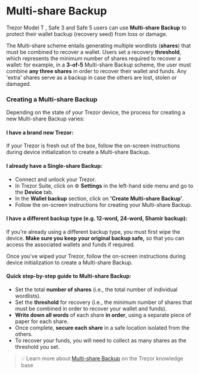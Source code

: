 # Multi-share Backup

Trezor Model T , Safe 3 and Safe 5 users can use **Multi-share Backup** to protect their wallet backup (recovery seed) from loss or damage.

The Multi-share scheme entails generating multiple wordlists (**shares**) that must be combined to recover a wallet. Users set a recovery **threshold**, which represents the minimum number of shares required to recover a wallet: for example, in a **3-of-5** Multi-share Backup scheme, the user must combine **any three shares** in order to recover their wallet and funds. Any 'extra' shares serve as a backup in case the others are lost, stolen or damaged.

### Creating a Multi-share Backup

Depending on the state of your Trezor device, the process for creating a new Multi-share Backup varies:

#### I have a brand new Trezor:

If your Trezor is fresh out of the box, follow the on-screen instructions during device initialization to create a Multi-share Backup.

#### **I already have a** **Single-share Backup:**

* Connect and unlock your Trezor.
* In Trezor Suite, click on ⚙️ **Settings** in the left-hand side menu and go to the **Device** tab.
* In the **Wallet backup** section, click on **'Create Multi-share Backup'**.
* Follow the on-screen instructions for creating your Multi-share Backup.

#### **I have a different backup type (e.g. 12-word, 24-word, Shamir backup):**

If you're already using a different backup type, you must first wipe the device. **Make sure you keep your original backup safe,** so that you can access the associated wallets and funds if required.

Once you've wiped your Trezor, follow the on-screen instructions during device initialization to create a Multi-share Backup.

#### Quick step-by-step guide to Multi-share Backup:

* Set the total **number of shares** (i.e., the total number of individual wordlists).
* Set the **threshold** for recovery (i.e., the minimum number of shares that must be combined in order to recover your wallet and funds).
* **Write down all words** of each share **in order**, using a separate piece of paper for each share.
* Once complete, **secure each share** in a safe location isolated from the others.
* To recover your funds, you will need to collect as many shares as the threshold you set.

> 💡 Learn more about [Multi-share Backup](https://trezor.io/learn/a/what-is-multi-share-backup) on the Trezor knowledge base
